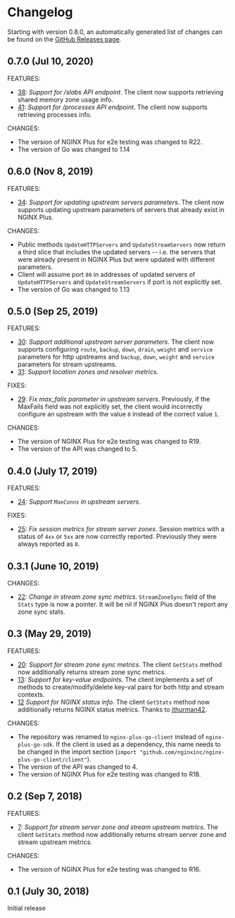 # Changelog

Starting with version 0.8.0, an automatically generated list of changes can be found on the [GitHub Releases page](https://github.com/nginxinc/nginx-plus-go-client/releases).

## 0.7.0 (Jul 10, 2020)

FEATURES:

- [38](https://github.com/nginxinc/nginx-plus-go-client/pull/38): *Support for /slabs API endpoint*. The client now
  supports retrieving shared memory zone usage info.
- [41](https://github.com/nginxinc/nginx-plus-go-client/pull/41): *Support for /processes API endpoint*. The client now
  supports retrieving processes info.

CHANGES:

- The version of NGINX Plus for e2e testing was changed to R22.
- The version of Go was changed to 1.14

## 0.6.0 (Nov 8, 2019)

FEATURES:

- [34](https://github.com/nginxinc/nginx-plus-go-client/pull/34): *Support for updating upstream servers parameters*.
  The client now supports updating upstream parameters of servers that already exist in NGINX Plus.

CHANGES:

- Public methods `UpdateHTTPServers` and `UpdateStreamServers` now return a third slice that includes the updated
  servers -- i.e. the servers that were already present in NGINX Plus but were updated with different parameters.
- Client will assume port `80` in addresses of updated servers of `UpdateHTTPServers` and `UpdateStreamServers` if port
  is not explicitly set.
- The version of Go was changed to 1.13

## 0.5.0 (Sep 25, 2019)

FEATURES:

- [30](https://github.com/nginxinc/nginx-plus-go-client/pull/30): *Support additional upstream server parameters*. The
client now supports configuring `route`, `backup`, `down`, `drain`,  `weight` and `service` parameters for http
upstreams and  `backup`, `down`,  `weight` and  `service` parameters for stream upstreams.
- [31](https://github.com/nginxinc/nginx-plus-go-client/pull/31): *Support location zones and resolver metrics*.

FIXES:

- [29](https://github.com/nginxinc/nginx-plus-go-client/pull/29): *Fix max_fails parameter in upstream servers*.
  Previously, if the MaxFails field was not explicitly set, the client would incorrectly configure an upstream with the
  value `0` instead of the correct value `1`.

CHANGES:

- The version of NGINX Plus for e2e testing was changed to R19.
- The version of the API was changed to 5.

## 0.4.0 (July 17, 2019)

FEATURES:

- [24](https://github.com/nginxinc/nginx-plus-go-client/pull/24): *Support `MaxConns` in upstream servers*.

FIXES:

- [25](https://github.com/nginxinc/nginx-plus-go-client/pull/25): *Fix session metrics for stream server zones*. Session
  metrics with a status of `4xx` or `5xx` are now correctly reported. Previously they were always reported as `0`.

## 0.3.1 (June 10, 2019)

CHANGES:

- [22](https://github.com/nginxinc/nginx-plus-go-client/pull/22): *Change in stream zone sync metrics*. `StreamZoneSync`
  field of the `Stats` type is now a pointer. It will be nil if NGINX Plus doesn't report any zone sync stats.

## 0.3 (May 29, 2019)

FEATURES:

- [20](https://github.com/nginxinc/nginx-plus-go-client/pull/20): *Support for stream zone sync metrics*. The client
  `GetStats` method now additionally returns stream zone sync metrics.
- [13](https://github.com/nginxinc/nginx-plus-go-client/pull/13): *Support for key-value endpoints*. The client
  implements a set of methods to create/modify/delete key-val pairs for both http and stream contexts.
- [12](https://github.com/nginxinc/nginx-plus-go-client/pull/12) *Support for NGINX status info*. The client `GetStats`
  method now additionally returns NGINX status metrics. Thanks to [jthurman42](https://github.com/jthurman42).

CHANGES:

- The repository was renamed to `nginx-plus-go-client` instead of `nginx-plus-go-sdk`. If the client is used as a
  dependency, this name needs to be changed in the import section (`import
  "github.com/nginxinc/nginx-plus-go-client/client"`).
- The version of the API was changed to 4.
- The version of NGINX Plus for e2e testing was changed to R18.

## 0.2 (Sep 7, 2018)

FEATURES:

- [7](https://github.com/nginxinc/nginx-plus-go-sdk/pull/7): *Support for stream server zone and stream upstream
  metrics*. The client `GetStats` method now additionally returns stream server zone and stream upstream metrics.

CHANGES:

- The version of NGINX Plus for e2e testing was changed to R16.

## 0.1 (July 30, 2018)

Initial release
